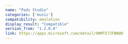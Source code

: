 ```yaml
---
name: "Pads Studio"
categories: ['music']
compatibility: emulation
display_result: "Compatible"
version_from: "1.2.0.0"
link: https://apps.microsoft.com/detail/9NMT57JFBWQ0
---
```

